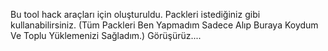  Bu tool hack araçları için oluşturuldu.
 Packleri istediğiniz gibi kullanabilirsiniz.
 (Tüm Packleri Ben Yapmadım Sadece Alıp Buraya Koydum Ve Toplu Yüklemenizi Sağladım.)
 Görüşürüz....
